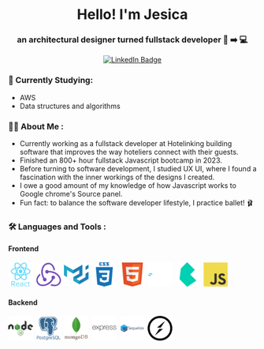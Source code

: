 
<div id="header" align="center">
 <h1>Hello! I'm Jesica</h1>
 <h3>an architectural designer turned fullstack developer 📏 ➡️ 💻</h3>
 <div id="badges">
  <a href="https://www.linkedin.com/in/jesica-yu/"> 
    <img src="https://img.shields.io/badge/LinkedIn-blue?style=for-the-badge&logo=linkedin&logoColor=white" alt="LinkedIn Badge"/>
  </a>
</div>
</div>

### :green_book: Currently Studying:
- AWS
- Data structures and algorithms

### :woman_technologist: About Me :
- Currently working as a fullstack developer at Hotelinking building software that improves the way hoteliers connect with their guests.
- Finished an 800+ hour fullstack Javascript bootcamp in 2023.
- Before turning to software development, I studied UX UI, where I found a fascination with the inner workings of the designs I created. 
- I owe a good amount of my knowledge of how Javascript works to Google chrome's Source panel.
- Fun fact: to balance the software developer lifestyle, I practice ballet! :ballet_shoes:

### :hammer_and_wrench: Languages and Tools :

<div>
<h4>Frontend<h4>
  <img src="https://github.com/devicons/devicon/blob/master/icons/react/react-original-wordmark.svg" title="React" alt="React" width="50" height="50"/>&nbsp;
  <img src="https://github.com/devicons/devicon/blob/master/icons/redux/redux-original.svg" title="Redux" alt="Redux " width="50" height="50"/>&nbsp;
  <img src="https://github.com/devicons/devicon/blob/master/icons/materialui/materialui-original.svg" title="Material UI" alt="Material UI" width="50" height="50"/>&nbsp;
  <img src="https://github.com/devicons/devicon/blob/master/icons/css3/css3-plain-wordmark.svg"  title="CSS3" alt="CSS" width="50" height="50"/>&nbsp;
  <img src="https://github.com/devicons/devicon/blob/master/icons/html5/html5-original.svg" title="HTML5" alt="HTML" width="50" height="50"/>&nbsp;
   <img src="https://github.com/devicons/devicon/blob/master/icons/tailwindcss/tailwindcss-original-wordmark.svg" title="Tailwind CSS" alt="Tailwind CSS" width="50" height="50"/>&nbsp;
   <img src="https://github.com/devicons/devicon/blob/master/icons/bulma/bulma-plain.svg" title="Bulma" alt="Bulma" width="50" height="50"/>&nbsp;
  <img src="https://github.com/devicons/devicon/blob/master/icons/javascript/javascript-original.svg" title="JavaScript" alt="JavaScript" width="50" height="50"/>&nbsp;
  <h4>Backend<h4>
  <img src="https://github.com/devicons/devicon/blob/master/icons/nodejs/nodejs-original-wordmark.svg" title="NodeJS" alt="NodeJS" width="50" height="50"/>&nbsp;
    <img src="https://github.com/devicons/devicon/blob/master/icons/postgresql/postgresql-plain-wordmark.svg" title="PostgreSQL" alt="PostgreSQL" width="50" height="50"/>&nbsp;
    <img src="https://github.com/devicons/devicon/blob/master/icons/mongodb/mongodb-original-wordmark.svg" title="MongoDB" alt="MongoDB" width="50" height="50"/>&nbsp;
  <img src="https://github.com/devicons/devicon/blob/master/icons/express/express-original-wordmark.svg" title="Express" alt="Express" width="50" height="50"/>&nbsp;
    <img src="https://github.com/devicons/devicon/blob/master/icons/sequelize/sequelize-original-wordmark.svg" title="Sequelize" alt="Sequelize" width="50" height="50"/>&nbsp;
     <img src="https://github.com/devicons/devicon/blob/master/icons/socketio/socketio-original.svg" title="Socket" alt="Socket" width="50" height="50"/>&nbsp;
</div>
   

